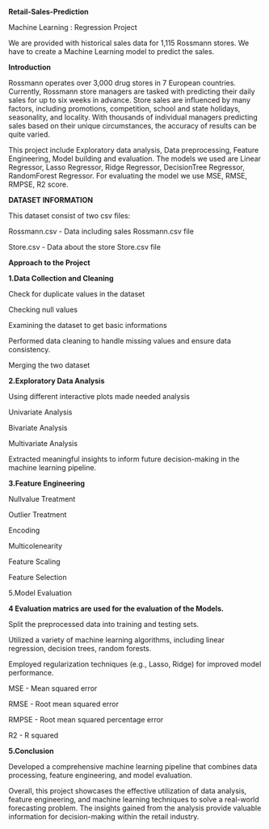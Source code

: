 **Retail-Sales-Prediction**

Machine Learning : Regression Project

We are provided with historical sales data for 1,115 Rossmann stores. We have to create a Machine Learning model to predict the sales.

**Introduction**

Rossmann operates over 3,000 drug stores in 7 European countries. Currently, Rossmann store managers are tasked with predicting their daily sales for up to six weeks in advance. Store sales are influenced by many factors, including promotions, competition, school and state holidays, seasonality, and locality. With thousands of individual managers predicting sales based on their unique circumstances, the accuracy of results can be quite varied.

This project include Exploratory data analysis, Data preprocessing, Feature Engineering, Model building and evaluation. The models we used are Linear Regressor, Lasso Regressor, Ridge Regressor, DecisionTree Regressor, RandomForest Regressor. For evaluating the model we use MSE, RMSE, RMPSE, R2 score.

**DATASET INFORMATION**

This dataset consist of two csv files:

Rossmann.csv - Data including sales Rossmann.csv file

Store.csv - Data about the store Store.csv file

**Approach to the Project**

**1.Data Collection and Cleaning**

Check for duplicate values in the dataset

Checking null values

Examining the dataset to get basic informations

Performed data cleaning to handle missing values and ensure data consistency.

Merging the two dataset

**2.Exploratory Data Analysis**

Using different interactive plots made needed analysis

Univariate Analysis

Bivariate Analysis

Multivariate Analysis

Extracted meaningful insights to inform future decision-making in the machine learning pipeline.

**3.Feature Engineering**

Nullvalue Treatment

Outlier Treatment

Encoding

Multicolenearity

Feature Scaling

Feature Selection

5.Model Evaluation

**4 Evaluation matrics are used for the evaluation of the Models.**

Split the preprocessed data into training and testing sets.

Utilized a variety of machine learning algorithms, including linear regression, decision trees, random forests.

Employed regularization techniques (e.g., Lasso, Ridge) for improved model performance.

MSE - Mean squared error

RMSE - Root mean squared error

RMPSE - Root mean squared percentage error

R2 - R squared

**5.Conclusion**

Developed a comprehensive machine learning pipeline that combines data processing, feature engineering, and model evaluation.

Overall, this project showcases the effective utilization of data analysis, feature engineering, and machine learning techniques to solve a real-world forecasting problem. The insights gained from the analysis provide valuable information for decision-making within the retail industry.
